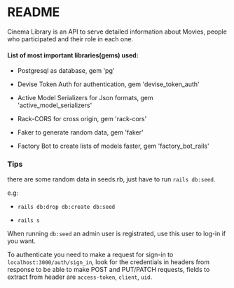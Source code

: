 # README

Cinema Library is an API to serve detailed information about Movies, people who participated and their role in each one.

#### List of most important libraries(gems) used:

* Postgresql as database, gem 'pg'

* Devise Token Auth for authentication, gem 'devise_token_auth'

* Active Model Serializers for Json formats, gem 'active_model_serializers'

* Rack-CORS for cross origin, gem 'rack-cors'

* Faker to generate random data, gem 'faker'

* Factory Bot to create lists of models faster, gem 'factory_bot_rails'

### Tips

there are some random data in seeds.rb, just have to run `rails db:seed`.

e.g:

- `rails db:drop db:create db:seed`

- `rails s`

When running `db:seed` an admin user is registrated, use this user to log-in if you want.

To authenticate you need to make a request for sign-in to `localhost:3000/auth/sign_in`,
look for the credentials in headers from response to be able to make POST and PUT/PATCH requests,
fields to extract from header are `access-token`, `client`, `uid`.